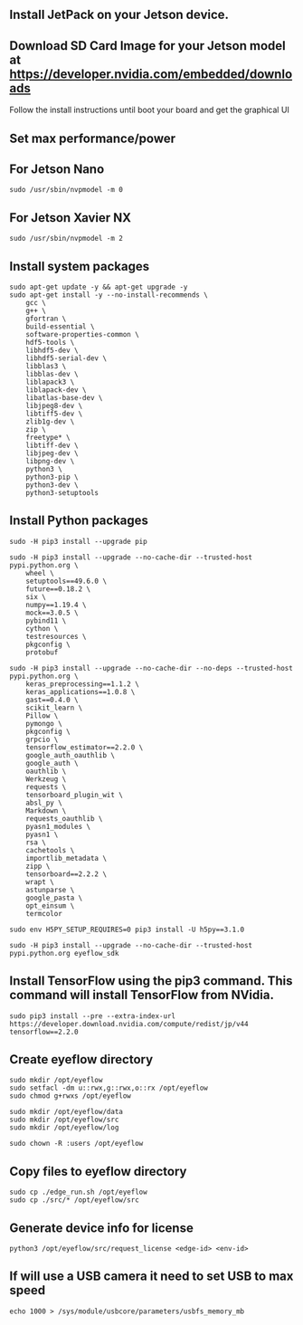 ## Install JetPack on your Jetson device.
## Download SD Card Image for your Jetson model at https://developer.nvidia.com/embedded/downloads
Follow the install instructions until boot your board and get the graphical UI


## Set max performance/power
## For Jetson Nano
```
sudo /usr/sbin/nvpmodel -m 0
```
## For Jetson Xavier NX
```
sudo /usr/sbin/nvpmodel -m 2
```


## Install system packages
```
sudo apt-get update -y && apt-get upgrade -y
sudo apt-get install -y --no-install-recommends \
    gcc \
    g++ \
    gfortran \
    build-essential \
    software-properties-common \
    hdf5-tools \
    libhdf5-dev \
    libhdf5-serial-dev \
    libblas3 \
    libblas-dev \
    liblapack3 \
    liblapack-dev \
    libatlas-base-dev \
    libjpeg8-dev \
    libtiff5-dev \
    zlib1g-dev \
    zip \
    freetype* \
    libtiff-dev \
    libjpeg-dev \
    libpng-dev \
    python3 \
    python3-pip \
    python3-dev \
    python3-setuptools
```


## Install Python packages
```
sudo -H pip3 install --upgrade pip

sudo -H pip3 install --upgrade --no-cache-dir --trusted-host pypi.python.org \
    wheel \
    setuptools==49.6.0 \
    future==0.18.2 \
    six \
    numpy==1.19.4 \
    mock==3.0.5 \
    pybind11 \
    cython \
    testresources \
    pkgconfig \
    protobuf

sudo -H pip3 install --upgrade --no-cache-dir --no-deps --trusted-host pypi.python.org \
    keras_preprocessing==1.1.2 \
    keras_applications==1.0.8 \
    gast==0.4.0 \
    scikit_learn \
    Pillow \
    pymongo \
    pkgconfig \
    grpcio \
    tensorflow_estimator==2.2.0 \
    google_auth_oauthlib \
    google_auth \
    oauthlib \
    Werkzeug \
    requests \
    tensorboard_plugin_wit \
    absl_py \
    Markdown \
    requests_oauthlib \
    pyasn1_modules \
    pyasn1 \
    rsa \
    cachetools \
    importlib_metadata \
    zipp \
    tensorboard==2.2.2 \
    wrapt \
    astunparse \
    google_pasta \
    opt_einsum \
    termcolor

sudo env H5PY_SETUP_REQUIRES=0 pip3 install -U h5py==3.1.0

sudo -H pip3 install --upgrade --no-cache-dir --trusted-host pypi.python.org eyeflow_sdk
```

## Install TensorFlow using the pip3 command. This command will install TensorFlow from NVidia.
```
sudo pip3 install --pre --extra-index-url https://developer.download.nvidia.com/compute/redist/jp/v44 tensorflow==2.2.0
```

## Create eyeflow directory
```
sudo mkdir /opt/eyeflow
sudo setfacl -dm u::rwx,g::rwx,o::rx /opt/eyeflow
sudo chmod g+rwxs /opt/eyeflow

sudo mkdir /opt/eyeflow/data
sudo mkdir /opt/eyeflow/src
sudo mkdir /opt/eyeflow/log

sudo chown -R :users /opt/eyeflow
```

## Copy files to eyeflow directory
```
sudo cp ./edge_run.sh /opt/eyeflow
sudo cp ./src/* /opt/eyeflow/src
```

## Generate device info for license
```
python3 /opt/eyeflow/src/request_license <edge-id> <env-id>
```


## If will use a USB camera it need to set USB to max speed
```
echo 1000 > /sys/module/usbcore/parameters/usbfs_memory_mb
```
